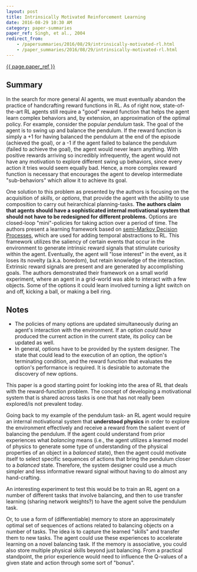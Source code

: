 ```yaml
---
layout: post
title: Intrinsically Motivated Reinforcement Learning
date: 2016-08-29 10:30 AM
category: paper-summaries
paper_ref: Singh, et al., 2004
redirect_from: 
    - /papersummaries/2016/08/29/intrinsically-motivated-rl.html
    - /paper_summaries/2016/08/29/intrinsically-motivated-rl.html
---
```


[{{ page.paper_ref }}](http://machinelearning.wustl.edu/mlpapers/paper_files/NIPS2005_724.pdf)

## Summary

In the search for more general AI agents, we must eventually abandon the practice of handcrafting reward functions in RL. As of right now, state-of-the-art RL agents still require a "good" reward function that helps the agent learn complex behaviors and, by extension, an approximation of the optimal policy. For example, consider the popular *pendulum* task. The goal of the agent is to swing up and balance the pendulum. If the reward function is simply a +1 for having balanced the pendulum at the end of the episode (achieved the goal), or a -1 if the agent failed to balance the pendulum (failed to achieve the goal), the agent would never learn anything. With positive rewards arriving so incredibly infrequently, the agent would not have any motivation to explore different swing up behaviors, since every action it tries would seem equally bad. Hence, a more complex reward function is necessary that encourages the agent to develop intermediate "sub-behaviors" which allow it to achieve its goal. 

One solution to this problem as presented by the authors is focusing on the acquisition of *skills*, or *options*, that provide the agent with the ability to use composition to carry out heirarchical planning-tasks. **The authors claim that agents should have a sophisticated internal motivational system that should not have to be redesigned for different problems.** Options are closed-loop "mini"-policies for taking action over a period of time. The authors present a learning framework based on [semi-Markov Decision Processes](http://s3.amazonaws.com/academia.edu.documents/42892118/Between_MDPs_and_Semi-MDPs_A_Framework_f20160221-9287-1r7rppa.pdf?AWSAccessKeyId=AKIAJ56TQJRTWSMTNPEA&Expires=1472485924&Signature=OmkNZecpv8mOYhdZnxmNqiwTtbQ%3D&response-content-disposition=inline%3B%20filename%3DBetween_MDPs_and_semi-MDPs_A_framework_f.pdf), which are used for adding temporal abstractions to RL. This framework utilizes the saliency of certain events that occur in the environment to generate intrinsic reward signals that stimulate curiosity within the agent. Eventually, the agent will "lose interest" in the event, as it loses its novelty (a.k.a. boredom), but retain knowledge of the interaction. Extrinsic reward signals are present and are generated by accomplishing goals. The authors demonstrated their framework on a small world experiment, where an agent in a grid-world was able to interact with a few objects. Some of the options it could learn involved turning a light switch on and off, kicking a ball, or making a bell ring. 

## Notes

* The policies of many options are updated simultaneously during an agent's interaction with the environment. If an option *could have* produced the current action in the current state, its policy can be updated as well.  
* In general, options have to be provided by the system designer. The state that could lead to the execution of an option, the option's terminating condition, and the reward function that evaluates the option's performance is required. It is desirable to automate the discovery of new options. 

This paper is a good starting point for looking into the area of RL that deals with the reward-function problem. The concept of developing a motivational system that is shared across tasks is one that has not really been explored/is not prevalent today. 

Going back to my example of the pendulum task- an RL agent would require an internal motivational system that **understood physics** in order to explore the environment effectively and receive a reward from the salient event of balancing the pendulum. If the agent could understand from prior experiences what *balancing* means (i.e., the agent utilizes a learned model of physics to generate some type of understanding of the physical properties of an object in a *balanced* state), then the agent could motivate itself to select specific sequences of actions that bring the pendulum closer to a *balanced* state. Therefore, the system designer could use a much simpler and less informative reward signal without having to do almost any hand-crafting.

An interesting experiment to test this would be to train an RL agent on a number of different tasks that involve balancing, and then to use transfer learning (sharing network weights?) to have the agent solve the pendulum task. 

Or, to use a form of (differentiable) memory to store an approximately optimal set of sequences of actions related to balancing objects on a number of tasks. The idea is to capture the learned "skills" and transfer them to new tasks. The agent could use these experiences to accelerate learning on a novel balancing task. If the memory is associative, you could also store multiple physical skills beyond just balancing. From a practical standpoint, the prior experience would need to influence the Q-values of a given state and action through some sort of "bonus". 